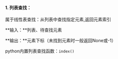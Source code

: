 #### 1. 列表查找：

属于线性表查找：从列表中查找指定元素,返回元素索引

**输入：**列表、待查找元素

**输出：**元素下标（未找到元素时一般返回None或-1）

python内置列表查找函数：`index()`
